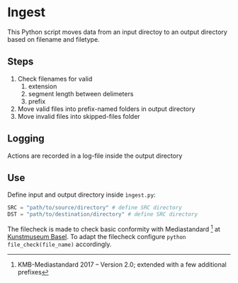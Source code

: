 # Ingest

This Python script moves data from an input directoy to an output directory based on filename and filetype.

## Steps

1. Check filenames for valid
    1. extension
    2. segment length between delimeters
    3. prefix
2. Move valid files into prefix-named folders in output directory
3. Move invalid files into skipped-files folder

## Logging

Actions are recorded in a log-file inside the output directory

## Use

Define input and output directory inside `ìngest.py`:

```python
SRC = "path/to/source/directory" # define SRC directory
DST = "path/to/destination/directory" # define SRC directory
```

The filecheck is made to check basic conformity with Mediastandard [^1] at [Kunstmuseum Basel](https://kunstmuseumbasel.ch/). To adapt the filecheck configure `python file_check(file_name)` accordingly.

[^1]: KMB-Mediastandard 2017 – Version 2.0; extended with a few additional prefixes
